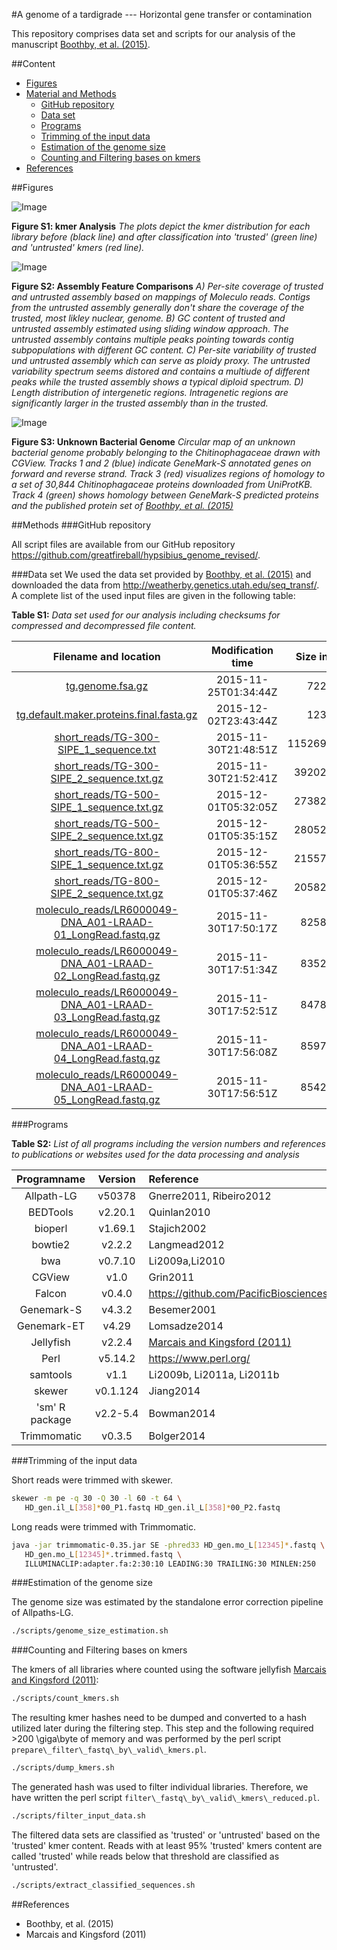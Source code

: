 #A genome of a tardigrade --- Horizontal gene transfer or contamination

This repository comprises data set and scripts for our analysis of the manuscript [Boothby, et al. (2015)](#References).

##Content

- [Figures](#figures)
- [Material and Methods](#methods)
  - [GitHub repository](#github-repository)
  - [Data set](#data-set)
  - [Programs](#programs)
  - [Trimming of the input data](#trimming-of-the-input-data)
  - [Estimation of the genome size](#estimation-of-the-genome-size)
  - [Counting and Filtering bases on kmers](#counting-and-filtering-bases-on-kmers)
- [References](#references)

##Figures

![Image](https://cdn.rawgit.com/greatfireball/hypsibius_genome_revised/master/supplement/figures/supplementary_figure_1.svg)

**Figure S1: kmer Analysis** *The plots depict the kmer
  distribution for each library before (black line) and after
  classification into 'trusted' (green line) and 'untrusted' kmers
  (red line).*
  
![Image](https://cdn.rawgit.com/greatfireball/hypsibius_genome_revised/master/supplement/figures/supplementary_figure_2.svg)

**Figure S2: Assembly Feature Comparisons** *A) Per-site coverage
  of trusted and untrusted assembly based on mappings of Moleculo
  reads. Contigs from the untrusted assembly generally don't share the
  coverage of the trusted, most likley nuclear, genome. B) GC content
  of trusted and untrusted assembly estimated using sliding window
  approach. The untrusted assembly contains multiple peaks pointing
  towards contig subpopulations with different GC content. C) Per-site
  variability of trusted und untrusted assembly which can serve as
  ploidy proxy. The untrusted variability spectrum seems distored and
  contains a multiude of different peaks while the trusted assembly
  shows a typical diploid spectrum. D) Length distribution of
  intergenetic regions. Intragenetic regions are significantly larger
  in the trusted assembly than in the trusted.*
  
  ![Image](https://cdn.rawgit.com/greatfireball/hypsibius_genome_revised/master/supplement/figures/supplementary_figure_3.svg)

**Figure S3: Unknown Bacterial Genome** *Circular map of an
  unknown bacterial genome probably belonging to the Chitinophagaceae
  drawn with CGView. Tracks 1 and 2 (blue) indicate GeneMark-S annotated
  genes on forward and reverse strand. Track 3 (red) visualizes
  regions of homology to a set of 30,844 Chitinophagaceae proteins
  downloaded from UniProtKB. Track 4 (green) shows homology between
  GeneMark-S predicted proteins and the published protein set of
  [Boothby, et al. (2015)](#References)*

##Methods
###GitHub repository

All script files are available from our GitHub repository
https://github.com/greatfireball/hypsibius_genome_revised/.

###Data set
We used the data set provided by [Boothby, et al. (2015)](#References) and downloaded
the data from http://weatherby.genetics.utah.edu/seq_transf/. A
complete list of the used input files are given in the following table:

**Table S1:** *Data set used for our analysis including checksums for compressed and decompressed file content.*

| Filename and location | Modification time  | Size in Bytes  | MD5 check sum | MD5 check sum decompressed |
|:---------------------:|:------------------:|---------------:|:-------------:|:--------------------------:|
| [tg.genome.fsa.gz](http://weatherby.genetics.utah.edu/seq_transf/tg.genome.fsa.gz) | 2015-11-25T01:34:44Z | 72215266 | b8bd39390ef35dd43d1cda1ca6944d5a | 77be374d28b91232c0810cc4d3cd37b9 |
| [tg.default.maker.proteins.final.fasta.gz](http://weatherby.genetics.utah.edu/seq_transf/tg.default.maker.proteins.final.fasta.gz) | 2015-12-02T23:43:44Z | 12359873 | 2de12e5d28d6dba121973db2071565d9 | 1ad17cfa9e6c26e552fa8048c6ee90af |
| [short\_reads/TG-300-SIPE\_1\_sequence.txt](http://weatherby.genetics.utah.edu/seq_transf/short_reads/TG-300-SIPE_1_sequence.txt) | 2015-11-30T21:48:51Z | 11526955725 | c16b5442c9893b6feaa3aa81a39eefcd | c16b5442c9893b6feaa3aa81a39eefcd |
| [short\_reads/TG-300-SIPE\_2\_sequence.txt.gz](http://weatherby.genetics.utah.edu/seq_transf/short_reads/TG-300-SIPE_2_sequence.txt.gz) | 2015-11-30T21:52:41Z | 3920224257 | 3bea43d66d71926fb620966d281598c6 | bc8423d4fe4275863e0809445ffd21ce |
| [short\_reads/TG-500-SIPE\_1\_sequence.txt.gz](http://weatherby.genetics.utah.edu/seq_transf/short_reads/TG-500-SIPE_1_sequence.txt.gz) | 2015-12-01T05:32:05Z | 2738243219 | da8b15d388961938584343f8926f7b24 | eee7363557ccb1fb0fa75ebe55ae7ee5 |
| [short\_reads/TG-500-SIPE\_2\_sequence.txt.gz](http://weatherby.genetics.utah.edu/seq_transf/short_reads/TG-500-SIPE_2_sequence.txt.gz) | 2015-12-01T05:35:15Z | 2805269168 | aa8c2c345484b9464d272e0993d6968b | 325d74bbafd9b6019609e2fd33eca260 |
| [short_reads/TG-800-SIPE_1_sequence.txt.gz](http://weatherby.genetics.utah.edu/seq_transf/short_reads/TG-800-SIPE_1_sequence.txt.gz) | 2015-12-01T05:36:55Z | 2155735304 | 6e9cce1a27000ae2b4f87181a976df92 | a85568ef53979c367870eee6390f2ced |
| [short\_reads/TG-800-SIPE\_2\_sequence.txt.gz](http://weatherby.genetics.utah.edu/seq_transf/short_reads/TG-800-SIPE_2_sequence.txt.gz) | 2015-12-01T05:37:46Z | 2058207374 | ccf097cf4f13bb5cbc5a8e002250093d | 4a4cc02c2f289d59c300810fb621eb28 |
| [moleculo\_reads/LR6000049-DNA\_A01-LRAAD-01\_LongRead.fastq.gz](http://weatherby.genetics.utah.edu/seq_transf/moleculo_reads/LR6000049-DNA_A01-LRAAD-01_LongRead.fastq.gz) | 2015-11-30T17:50:17Z | 825877986 | 86e75544f2d6ef5185bae419bbd2a4b2 | bace73ed4750b33fc144e56c155454ab |
| [moleculo\_reads/LR6000049-DNA\_A01-LRAAD-02\_LongRead.fastq.gz](http://weatherby.genetics.utah.edu/seq_transf/moleculo_reads/LR6000049-DNA_A01-LRAAD-02_LongRead.fastq.gz) | 2015-11-30T17:51:34Z | 835283315 | 4dea3e39a7a25059a6ebbd5588e845b2 | cb83c39f9a385f0b4fd1e507cfe40ff1 |
| [moleculo\_reads/LR6000049-DNA\_A01-LRAAD-03\_LongRead.fastq.gz](http://weatherby.genetics.utah.edu/seq_transf/moleculo_reads/LR6000049-DNA_A01-LRAAD-03_LongRead.fastq.gz) | 2015-11-30T17:52:51Z | 847867943 | 16276b6ef8dea90721eb67ac21d616e6 | 51d4ce37668684b4aa25e061fb95b4ef |
| [moleculo\_reads/LR6000049-DNA\_A01-LRAAD-04\_LongRead.fastq.gz](http://weatherby.genetics.utah.edu/seq_transf/moleculo_reads/LR6000049-DNA_A01-LRAAD-04_LongRead.fastq.gz) | 2015-11-30T17:56:08Z | 859746540 | 3364040445c7377c9323f82d98a2258c | dbe06ec4248199f416bb1d02ff1e65f5 |
| [moleculo\_reads/LR6000049-DNA\_A01-LRAAD-05\_LongRead.fastq.gz](http://weatherby.genetics.utah.edu/seq_transf/moleculo_reads/LR6000049-DNA_A01-LRAAD-05_LongRead.fastq.gz) | 2015-11-30T17:56:51Z | 854266597 | 7995559df803ef0de0250f1bfac71f1a | 98d30f3ceb813d9f53c6df2ed1fa2239

###Programs

**Table S2:** *List of all programs including the version numbers and references to publications or websites used for the data processing and analysis*

| Programname | Version | Reference |
|:-----------:|:-------:|:----------|
Allpath-LG  | v50378 | Gnerre2011, Ribeiro2012 |
BEDTools    | v2.20.1 |  Quinlan2010 |
bioperl     | v1.69.1 | Stajich2002 |
bowtie2     | v2.2.2 | Langmead2012 |
bwa         | v0.7.10 | Li2009a,Li2010 |
CGView      | v1.0 | Grin2011 |
Falcon      | v0.4.0 | https://github.com/PacificBiosciences/falcon |
Genemark-S  | v4.3.2 | Besemer2001 |
Genemark-ET | v4.29 | Lomsadze2014 |
Jellyfish   | v2.2.4  | [Marcais and Kingsford (2011)](#references) |
Perl        | v5.14.2  | https://www.perl.org/ |
samtools    | v1.1 | Li2009b, Li2011a, Li2011b |
skewer      | v0.1.124 | Jiang2014 |
'sm' R package | v2.2-5.4 | Bowman2014 |
Trimmomatic | v0.3.5 | Bolger2014 |

###Trimming of the input data

Short reads were trimmed with skewer.

```bash
skewer -m pe -q 30 -Q 30 -l 60 -t 64 \
   HD_gen.il_L[358]*00_P1.fastq HD_gen.il_L[358]*00_P2.fastq
```

Long reads were trimmed with Trimmomatic.

```bash
java -jar trimmomatic-0.35.jar SE -phred33 HD_gen.mo_L[12345]*.fastq \
   HD_gen.mo_L[12345]*.trimmed.fastq \
   ILLUMINACLIP:adapter.fa:2:30:10 LEADING:30 TRAILING:30 MINLEN:250
```

###Estimation of the genome size

The genome size was estimated by the standalone error
correction pipeline of Allpaths-LG.

```bash
./scripts/genome_size_estimation.sh
```

###Counting and Filtering bases on kmers

The kmers of all libraries where counted using the software jellyfish
[Marcais and Kingsford (2011)](#references):

```bash
./scripts/count_kmers.sh
```

The resulting kmer hashes need to be dumped and converted to a hash
utilized later during the filtering step. This step and the following
required >200 \giga\byte of memory and was performed by the perl
script `prepare\_filter\_fastq\_by\_valid\_kmers.pl`.

```bash
./scripts/dump_kmers.sh
```

The generated hash was used to filter individual libraries. Therefore,
we have written the perl script
`filter\_fastq\_by\_valid\_kmers\_reduced.pl`.

```bash
./scripts/filter_input_data.sh
```

The filtered data sets are classified as 'trusted' or 'untrusted'
based on the 'trusted' kmer content. Reads with at least
95% 'trusted' kmers content are called 'trusted'
while reads below that threshold are classified as 'untrusted'.

```bash
./scripts/extract_classified_sequences.sh
```

##References

- Boothby, et al. (2015)
- Marcais and Kingsford (2011)
